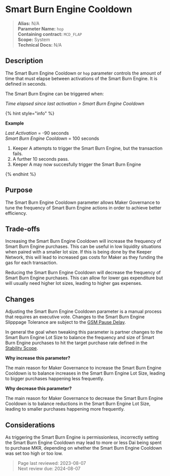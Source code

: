 # Smart Burn Engine Cooldown

>**Alias:** N/A  
>**Parameter Name:** `hop`  
>**Containing contract:** `MCD_FLAP`  
>**Scope:** System  
>**Technical Docs:** N/A  

## Description
The Smart Burn Engine Cooldown or `hop` parameter controls the amount of time that must elapse between activations of the Smart Burn Engine. It is defined in seconds.

The Smart Burn Engine can be triggered when:  

_Time elapsed since last activation > Smart Burn Engine Cooldown_

{% hint style="info" %} 

**Example**

_Last Activation_ = -90 seconds   
_Smart Burn Engine Cooldown_ = 100 seconds  

1. Keeper A attempts to trigger the Smart Burn Engine, but the transaction fails.
2. A further 10 seconds pass.
3. Keeper A may now succesfully trigger the Smart Burn Engine

{% endhint %}

## Purpose

The Smart Burn Engine Cooldown parameter allows Maker Governance to tune the frequency of Smart Burn Engine actions in order to achieve better efficiency.

## Trade-offs

Increasing the Smart Burn Engine Cooldown will increase the frequency of Smart Burn Engine purchases. This can be useful in low liquidity situations when paired with a smaller lot size. If this is being done by the Keeper Network, this will lead to increased gas costs for Maker as they funding the gas for each transaction.

Reducing the Smart Burn Engine Cooldown will decrease the frequency of Smart Burn Engine purchases. This can allow for lower gas expenditure but will usually need higher lot sizes, leading to higher gas expenses.

## Changes
Adjusting the Smart Burn Engine Cooldown parameter is a manual process that requires an executive vote. Changes to the Smart Burn Engine Slipppage Tolerance are subject to the [GSM Pause Delay](../core/param-gsm-pause-delay.md).

In general the goal when tweaking this parameter is partner changes to the Smart Burn Engine Lot Size to balance the frequency and size of Smart Burn Engine purchases to hit the target purchase rate defined in the [Stability Scope](https://mips.makerdao.com/mips/details/MIP104#9-surplus-buffer-and-smart-burn-engine).

**Why increase this parameter?**

The main reason for Maker Governance to increase the Smart Burn Engine Cooldown is to balance increases in the Smart Burn Engine Lot Size, leading to bigger purchases happening less frequently.

**Why decrease this parameter?**

The main reason for Maker Governance to decrease the Smart Burn Engine Cooldown is to balance reductions in the Smart Burn Engine Lot Size, leading to smaller purchases happening more frequently.
 
 ## Considerations
 
As triggering the Smart Burn Engine is permissionless, incorrectly setting the Smart Burn Engine Cooldown may lead to more or less Dai being spent to purchase MKR, depending on whether the Smart Burn Engine Cooldown was set too high or too low.

>Page last reviewed: 2023-08-07  
>Next review due: 2024-08-07